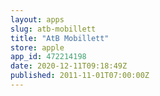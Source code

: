 ```yaml
---
layout: apps
slug: atb-mobillett
title: "AtB Mobillett"
store: apple
app_id: 472214198
date: 2020-12-11T09:18:49Z
published: 2011-11-01T07:00:00Z
---
```

